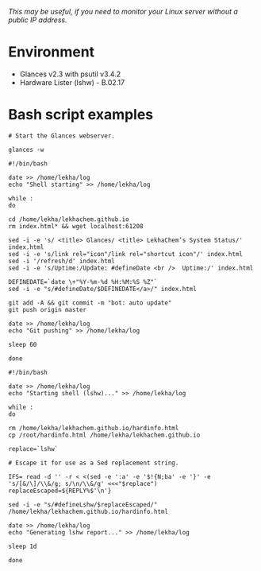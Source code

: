 _This may be useful, if you need to monitor your Linux server without a public IP address._

# Environment
- Glances v2.3 with psutil v3.4.2
- Hardware Lister (lshw) - B.02.17

# Bash script examples

```
# Start the Glances webserver.

glances -w
```

```
#!/bin/bash

date >> /home/lekha/log
echo "Shell starting" >> /home/lekha/log

while :
do

cd /home/lekha/lekhachem.github.io
rm index.html* && wget localhost:61208

sed -i -e 's/ <title> Glances/ <title> LekhaChem’s System Status/' index.html
sed -i -e 's/link rel="icon"/link rel="shortcut icon"/' index.html
sed -i '/refresh/d' index.html
sed -i -e 's/Uptime:/Update: #defineDate <br />  Uptime:/' index.html

DEFINEDATE=`date \+"%Y-%m-%d %H:%M:%S %Z"`
sed -i -e "s/#defineDate/$DEFINEDATE</a>/" index.html

git add -A && git commit -m "bot: auto update"
git push origin master

date >> /home/lekha/log
echo "Git pushing" >> /home/lekha/log

sleep 60

done
```


```
#!/bin/bash

date >> /home/lekha/log
echo "Starting shell (lshw)..." >> /home/lekha/log

while :
do

rm /home/lekha/lekhachem.github.io/hardinfo.html
cp /root/hardinfo.html /home/lekha/lekhachem.github.io

replace=`lshw`

# Escape it for use as a Sed replacement string.

IFS= read -d '' -r < <(sed -e ':a' -e '$!{N;ba' -e '}' -e 's/[&/\]/\\&/g; s/\n/\\&/g' <<<"$replace")
replaceEscaped=${REPLY%$'\n'}

sed -i -e "s/#defineLshw/$replaceEscaped/" /home/lekha/lekhachem.github.io/hardinfo.html

date >> /home/lekha/log
echo "Generating lshw report..." >> /home/lekha/log

sleep 1d

done
```
